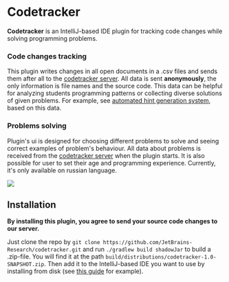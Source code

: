 # Codetracker

**Codetracker** is an IntelliJ-based IDE plugin for tracking code changes while solving programming problems.

### Code changes tracking

This plugin writes changes in all open documents in a .csv files and sends them after all to the [codetracker server](https://github.com/nbirillo/coding-assistant-server). 
All data is sent **anonymously**, the only information is file names and the source code. This data can be helpful for 
analyzing students programming patterns or collecting diverse solutions of given problems. For example, 
see [automated hint generation system](https://github.com/JetBrains-Research/codetracker-org.jetbrains.research.ml.codetracker.data), 
based on this data.

### Problems solving

Plugin's ui is designed for choosing different problems to solve and seeing correct examples of 
problem's behaviour. All data about problems is received from the [codetracker server](https://github.com/nbirillo/coding-assistant-server) 
when the plugin starts. 
It is also possible for user to set their age and programming experience. Currently, it's only available on russian language. 


![](readme-img/codetracker-org.jetbrains.research.ml.codetracker.ui.png)

## Installation

**By installing this plugin, you agree to send your source code changes to our server.**

Just clone the repo by `git clone https://github.com/JetBrains-Research/codetracker.git` and run `./gradlew build shadowJar` to build a .zip-file. 
You will find it at the path `build/distributions/codetracker-1.0-SNAPSHOT.zip`. Then add it to the IntelliJ-based IDE you want to use by installing from disk 
(see [this guide](https://www.jetbrains.com/help/idea/managing-plugins.html#install_plugin_from_disk) for example). 

